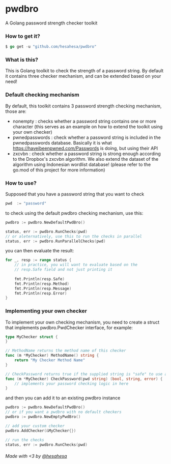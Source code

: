 # pwdbro
A Golang password strength checker toolkit

### How to get it?

```go
$ go get -u "github.com/hesahesa/pwdbro"
```

### What is this?

This is Golang toolkit to check the strength of a password string. By default it contains three checker mechanism, and can be extended based on your need!

### Default checking mechanism

By default, this toolkit contains 3 password strength checking mechanism, those are:
- nonempty : checks whether a password string contains one or more character (this serves as an example on how to extend the toolkit using your own checker)
- pwnedpasswords : check whether a password string is included in the pwnedpasswords database. Basically it is what https://haveibeenpwned.com/Passwords is doing, but using their API
- zxcvbn : check whether a password string is strong enough according to the Dropbox's zxcvbn algorithm. We also extend the dataset of the algorithm using Indonesian wordlist database! (please refer to the go.mod of this project for more information)

### How to use?

Supposed that you have a password string that you want to check
```go
pwd  := "password"
```
to check using the default pwdbro checking mechanism, use this:
```go
pwdbro := pwdbro.NewDefaultPwdBro()

status, err := pwdbro.RunChecks(pwd)
// or aleternatively, use this to run the checks in parallel
status, err := pwdbro.RunParallelChecks(pwd)
```
you can then evaluate the result:
```go
for _, resp := range status {
	// in practice, you will want to evaluate based on the
	// resp.Safe field and not just printing it
	
	fmt.Println(resp.Safe)
	fmt.Println(resp.Method)
	fmt.Println(resp.Message)
	fmt.Println(resp.Error)
}
```

### Implementing your own checker

To implement your own checking mechanism, you need to create a struct that implements pwdbro.PwdChecker interface, for example:
```go
type MyChecker struct {
}

// MethodName returns the method name of this checker
func (m *MyChecker) MethodName() string {
	return "My Checker Method Name"
}

// CheckPassword returns true if the supplied string is "safe" to use as password
func (m *MyChecker) CheckPassword(pwd string) (bool, string, error) {
	// implements your password checking logic in here
}
```
and then you can add it to an existing pwdbro instance
```go
pwdbro := pwdbro.NewDefaultPwdBro()
// or if you want a pwdbro with no default checkers
pwdbro := pwdbro.NewEmptyPwdBro()

// add your custom checker
pwdbro.AddChecker(&MyChecker{})

// run the checks
status, err := pwdbro.RunChecks(pwd)
```

###### Made with <3 by [@hesahesa]

[@hesahesa]: <http://prahesa.id>
